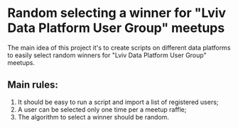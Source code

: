 # Random selecting a winner for "Lviv Data Platform User Group" meetups

The main idea of this project it's to create scripts on different data platforms to easily select random winners for "Lviv Data Platform User Group" meetups.

## Main rules:
1. It should be easy to run a script and import a list of registered users;
2. A user can be selected only one time per a meetup raffle;
3. The algorithm to select a winner should be random.

